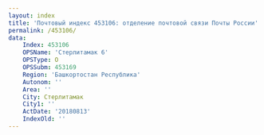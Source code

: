 ```yaml
---
layout: index
title: 'Почтовый индекс 453106: отделение почтовой связи Почты России'
permalink: /453106/
data:
    Index: 453106
    OPSName: 'Стерлитамак 6'
    OPSType: О
    OPSSubm: 453169
    Region: 'Башкортостан Республика'
    Autonom: ''
    Area: ''
    City: Стерлитамак
    City1: ''
    ActDate: '20180813'
    IndexOld: ''
---
```

